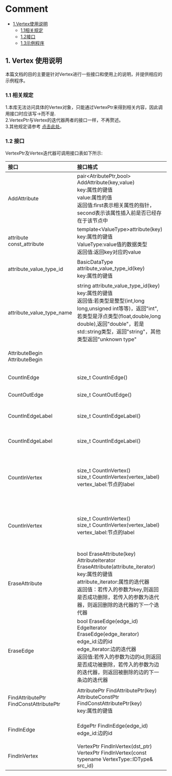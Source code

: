# Comment 
- [1.Vertex使用说明](#1)
   - [1.1相关规定](#11)
   - [1.2接口](#13)
   - [1.3示例程序](#14)
## 1. Vertex 使用说明

本篇文档的目的主要是针对Vertex进行一些接口和使用上的说明，并提供相应的示例程序。

### 1.1 相关规定

1.本库无法访问具体的Vertex对象，只能通过VertexPtr来得到相关内容，因此调用接口时应该写->而不是.<br>
2.VertexPtr与Vertex的迭代器两者的接口一样，不再赘述。<br>
3.其他规定请参考 [点击此处](./graph.md)。

### 1.2 接口
VertexPtr及Vertex迭代器可调用接口表如下所示:


|接口|接口格式|接口说明|
|:--|:--|:--|
|AddAttribute|pair\<AtributePtr,bool\> AddAttribute(key,value)<br>key:属性的键值<br>value:属性的值<br>返回值:first表示相关属性的指针，second表示该属性插入前是否已经存在于该节点中|往节点中加入属性key值为key,value值为value的属性|
|attribute<br>const_attribute|template\<ValueType\>attribute(key)<br>key:属性的键值<br>ValueType:value值的数据类型<br>返回值:返回key对应的value|得到该节点键值为key的value/常量value|
|attribute_value_type_id|BasicDataType attribute_value_type_id(key)<br>key:属性的键值|得到该节点键值为key的value的类型的id|
|attribute_value_type_name|string attribute_value_type_id(key)<br>key:属性的键值<br>返回值:若类型是整型(int,long long,unsigned int等等)，返回"int",若类型是浮点类型(float,double,long double),返回"double"，若是std::string类型，返回"string"，其他类型返回"unknown type"|得到该节点键值为key的value的类型的名字|
|AttributeBegin<br>AttributeBegin||得到这个节点属性的迭代器/常量迭代器|
|CountInEdge|size_t CountInEdge()|得到指向这个节点的边的数量|
|CountOutEdge|size_t CountOutEdge()|得到指出这个节点的边的数量|
|CountInEdgeLabel|size_t CountInEdgeLabel()|得到指向该节点的所有边的不同Label数量|
|CountInEdgeLabel|size_t CountInEdgeLabel()|得到指出该节点的所有边的不同Label数量|
|CountInVertex|size_t CountInVertex()<br>size_t CountInVertex(vertex_label)<br>vertex_label:节点的label|得到指向该节点所有边的起点的数量/VertexLabel为vertex_label的起点的数量|
|CountInVertex|size_t CountInVertex()<br>size_t CountInVertex(vertex_label)<br>vertex_label:节点的label|得到指出该节点所有边的起点的数量/VertexLabel为vertex_label的起点的数量|
|EraseAttribute|bool EraseAttribute(key)<br>AttributeIterator EraseAttribute(attribute_iterator)<br>key:属性的键值<br>attribute_iterator:属性的迭代器<br>返回值：若传入的参数为key,则返回是否成功删除，若传入的参数为迭代器，则返回删除的迭代器的下一个迭代器|删除该节点键值为key的属性或删除属性迭代器为attribute_iterator的属性|
|EraseEdge|bool EraseEdge(edge_id)<br>EdgeIterator EraseEdge(edge_iterator)<br>edge_id:边的id<br>edge_iterator:边的迭代器<br>返回值:若传入的参数为边的id,则返回是否成功被删除，若传入的参数为边的迭代器，则返回被删除的边的下一条边的迭代器|删除EdgeID为edge_id的边或者删除迭代器为edge_iterator的边|
|FindAttributePtr<br>FindConstAttributePtr|AttributePtr FindAttributePtr(key)<br>AttributeConstPtr FindConstAttributePtr(key)<br>key:属性的键值|找到该节点键值为key对应的Attribute指针/常量指针|
|FindInEdge|EdgePtr FindInEdge(edge_id)<br>edge_id:边的id|找到该节点入边的id为edge_id的边|
|FindInVertex|VertexPtr FindInVertex(dst_ptr)<br>VertexPtr FindInVertex(const typename VertexType::IDType& src_id)<br>||
